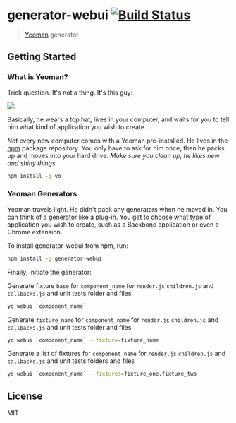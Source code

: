 # generator-webui [![Build Status](https://secure.travis-ci.org/catalinmiron/generator-webui.png?branch=master)](https://travis-ci.org/catalinmiron/generator-webui)

> [Yeoman](http://yeoman.io) generator


## Getting Started

### What is Yeoman?

Trick question. It's not a thing. It's this guy:

![](http://i.imgur.com/JHaAlBJ.png)

Basically, he wears a top hat, lives in your computer, and waits for you to tell him what kind of application you wish to create.

Not every new computer comes with a Yeoman pre-installed. He lives in the [npm](https://npmjs.org) package repository. You only have to ask for him once, then he packs up and moves into your hard drive. *Make sure you clean up, he likes new and shiny things.*

```bash
npm install -g yo
```

### Yeoman Generators

Yeoman travels light. He didn't pack any generators when he moved in. You can think of a generator like a plug-in. You get to choose what type of application you wish to create, such as a Backbone application or even a Chrome extension.

To install generator-webui from npm, run:

```bash
npm install -g generator-webui
```

Finally, initiate the generator:

Generate fixture `base` for `component_name` for `render.js` `children.js` and `callbacks.js` and unit tests folder and files
```bash
yo webui `component_name`
```

Generate `fixture_name` for `component_name` for `render.js` `children.js` and `callbacks.js` and unit tests folder and files
```bash
yo webui `component_name` --fixture=fixture_name
```

Generate a list of fixtures for `component_name` for `render.js` `children.js` and `callbacks.js` and unit tests folders and files

```bash
yo webui `component_name` --fixtures=fixture_one,fixture_two
```

## License

MIT
